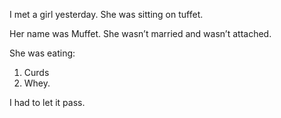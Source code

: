 

I met a girl yesterday. She was sitting on tuffet.

Her name was Muffet. She wasn’t married and wasn’t attached.

She was eating:

 1. Curds 
 2. Whey.

 I had to let it pass.
<!--stackedit_data:
eyJoaXN0b3J5IjpbLTE4NjMwNTg1MzFdfQ==
-->